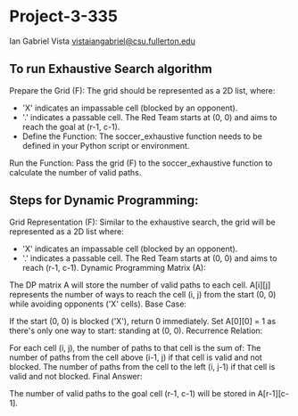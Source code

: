 # Project-3-335
Ian Gabriel Vista
vistaiangabriel@csu.fullerton.edu

## To run Exhaustive Search algorithm
Prepare the Grid (F): The grid should be represented as a 2D list, where:

* 'X' indicates an impassable cell (blocked by an opponent).
* '.' indicates a passable cell. The Red Team starts at (0, 0) and aims to reach the goal at (r-1, c-1).
* Define the Function: The soccer_exhaustive function needs to be defined in your Python script or environment.

Run the Function: Pass the grid (F) to the soccer_exhaustive function to calculate the number of valid paths.

## Steps for Dynamic Programming:
Grid Representation (F): Similar to the exhaustive search, the grid will be represented as a 2D list where:

* 'X' indicates an impassable cell (blocked by an opponent).
* '.' indicates a passable cell. The Red Team starts at (0, 0) and aims to reach (r-1, c-1).
Dynamic Programming Matrix (A):

The DP matrix A will store the number of valid paths to each cell.
A[i][j] represents the number of ways to reach the cell (i, j) from the start (0, 0) while avoiding opponents ('X' cells).
Base Case:

If the start (0, 0) is blocked ('X'), return 0 immediately.
Set A[0][0] = 1 as there's only one way to start: standing at (0, 0).
Recurrence Relation:

For each cell (i, j), the number of paths to that cell is the sum of:
The number of paths from the cell above (i-1, j) if that cell is valid and not blocked.
The number of paths from the cell to the left (i, j-1) if that cell is valid and not blocked.
Final Answer:

The number of valid paths to the goal cell (r-1, c-1) will be stored in A[r-1][c-1].
